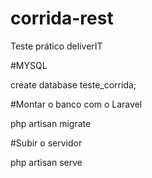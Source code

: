 # corrida-rest
Teste prático deliverIT

#MYSQL

create database teste_corrida;

#Montar o banco com o Laravel

php artisan migrate


#Subir o servidor

php artisan serve

